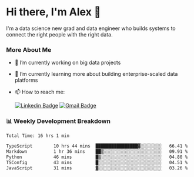# Hi there, I'm Alex  👋

I'm a data science new grad and data engineer who builds systems to connect the right people with the right data. 

### More About Me

- 🔭 I’m currently working on big data projects
- 🌱 I’m currently learning more about building enterprise-scaled data platforms
- 📫 How to reach me:

  [![Linkedin Badge](https://img.shields.io/badge/LinkedIn-0077B5?style=for-the-badge&logo=linkedin&logoColor=white)](https://www.linkedin.com/in/alex-chen-112523chen/) [![Gmail Badge](https://img.shields.io/badge/Gmail-D14836?style=for-the-badge&logo=gmail&logoColor=white)](mailto:itsalexchen@gmail.com)




### 📊 Weekly Development Breakdown
<!--START_SECTION:waka-->

```txt
Total Time: 16 hrs 1 min

TypeScript        10 hrs 44 mins  ████████████████▓░░░░░░░░   66.41 %
Markdown          1 hr 36 mins    ██▒░░░░░░░░░░░░░░░░░░░░░░   09.91 %
Python            46 mins         █▒░░░░░░░░░░░░░░░░░░░░░░░   04.80 %
TSConfig          43 mins         █░░░░░░░░░░░░░░░░░░░░░░░░   04.51 %
JavaScript        31 mins         ▓░░░░░░░░░░░░░░░░░░░░░░░░   03.26 %
```

<!--END_SECTION:waka-->
